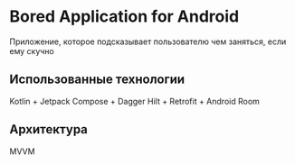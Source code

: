 # Bored Application for Android
Приложение, которое подсказывает пользователю чем заняться, если ему скучно

## Использованные технологии
Kotlin + Jetpack Compose + Dagger Hilt + Retrofit + Android Room

## Архитектура
MVVM
